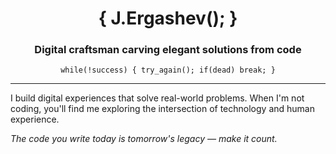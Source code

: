 <div align="center">
  
# { J.Ergashev(); }

### Digital craftsman carving elegant solutions from code
  
`while(!success) { try_again(); if(dead) break; }`

</div>

---

I build digital experiences that solve real-world problems. When I'm not coding, you'll find me exploring the intersection of technology and human experience.

*The code you write today is tomorrow's legacy — make it count.*
